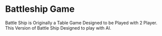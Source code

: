 # Battleship  Game
Battle Ship is Originally a Table Game Designed to be Played with 2 Player. This Version of Battle Ship Designed to play with AI.
